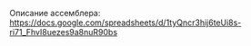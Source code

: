 Описание ассемблера:
https://docs.google.com/spreadsheets/d/1tyQncr3hij6teUi8s-ri71_FhvI8uezes9a8nuR90bs